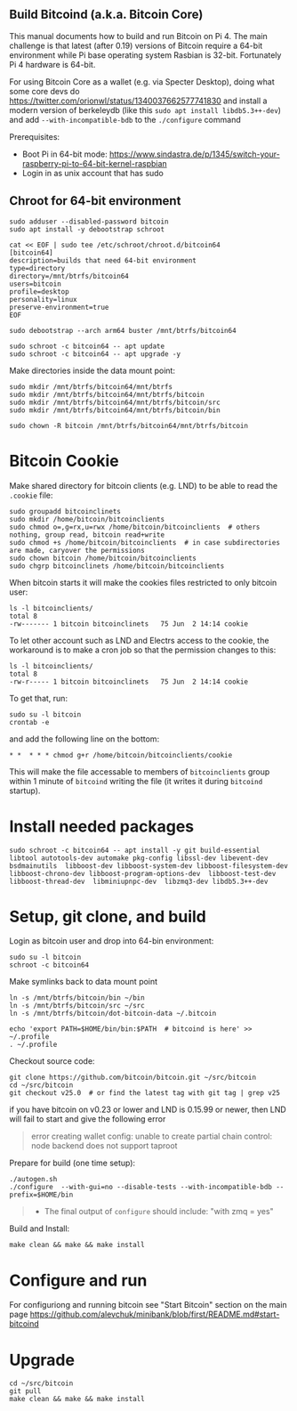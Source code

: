 ## Build Bitcoind (a.k.a. Bitcoin Core)


This manual documents how to build and run Bitcoin on Pi 4. The main challenge is that latest (after 0.19) versions of Bitcoin require a 64-bit environment while Pi base operating system Rasbian is 32-bit. Fortunately Pi 4 hardware is 64-bit.

For using Bitcoin Core as a wallet (e.g. via Specter Desktop), doing what some core devs do https://twitter.com/orionwl/status/1340037662577741830 and install a modern version of berkeleydb (like this `sudo apt install libdb5.3++-dev`) and add `--with-incompatible-bdb` to the `./configure` command

Prerequisites:
 * Boot Pi in 64-bit mode: https://www.sindastra.de/p/1345/switch-your-raspberry-pi-to-64-bit-kernel-raspbian 
 * Login in as unix account that has sudo


## Chroot for 64-bit environment

```
sudo adduser --disabled-password bitcoin
sudo apt install -y debootstrap schroot

cat << EOF | sudo tee /etc/schroot/chroot.d/bitcoin64
[bitcoin64]
description=builds that need 64-bit environment
type=directory
directory=/mnt/btrfs/bitcoin64
users=bitcoin
profile=desktop
personality=linux
preserve-environment=true
EOF

sudo debootstrap --arch arm64 buster /mnt/btrfs/bitcoin64

sudo schroot -c bitcoin64 -- apt update
sudo schroot -c bitcoin64 -- apt upgrade -y
```

Make directories inside the data mount point:
```
sudo mkdir /mnt/btrfs/bitcoin64/mnt/btrfs
sudo mkdir /mnt/btrfs/bitcoin64/mnt/btrfs/bitcoin
sudo mkdir /mnt/btrfs/bitcoin64/mnt/btrfs/bitcoin/src
sudo mkdir /mnt/btrfs/bitcoin64/mnt/btrfs/bitcoin/bin

sudo chown -R bitcoin /mnt/btrfs/bitcoin64/mnt/btrfs/bitcoin
```

# Bitcoin Cookie

Make shared directory for bitcoin clients (e.g. LND) to be able to read the `.cookie` file:

```
sudo groupadd bitcoinclinets
sudo mkdir /home/bitcoin/bitcoinclients
sudo chmod o=,g=rx,u=rwx /home/bitcoin/bitcoinclients  # others nothing, group read, bitcoin read+write
sudo chmod +s /home/bitcoin/bitcoinclients  # in case subdirectories are made, caryover the permissions
sudo chown bitcoin /home/bitcoin/bitcoinclients
sudo chgrp bitcoinclinets /home/bitcoin/bitcoinclients
```

When bitcoin starts it will make the cookies files restricted to only bitcoin user:
```
ls -l bitcoinclients/
total 8
-rw------- 1 bitcoin bitcoinclinets   75 Jun  2 14:14 cookie
```

To let other account such as LND and Electrs access to the cookie, the workaround is to make a cron job so that the permission changes to this:

```
ls -l bitcoinclients/
total 8
-rw-r----- 1 bitcoin bitcoinclinets   75 Jun  2 14:14 cookie
```

To get that, run:
```
sudo su -l bitcoin
crontab -e
```
and add the following line on the bottom:
```
* *  * * * chmod g+r /home/bitcoin/bitcoinclients/cookie
```

This will make the file accessable to members of `bitcoinclients` group within 1 minute of `bitcoind` writing the file (it writes it during `bitcoind` startup).


# Install needed packages
```
sudo schroot -c bitcoin64 -- apt install -y git build-essential libtool autotools-dev automake pkg-config libssl-dev libevent-dev bsdmainutils  libboost-dev libboost-system-dev libboost-filesystem-dev  libboost-chrono-dev libboost-program-options-dev  libboost-test-dev libboost-thread-dev  libminiupnpc-dev  libzmq3-dev libdb5.3++-dev
```


# Setup, git clone, and build

Login as bitcoin user and drop into 64-bin environment:
```
sudo su -l bitcoin
schroot -c bitcoin64
```

Make symlinks back to data mount point
```
ln -s /mnt/btrfs/bitcoin/bin ~/bin
ln -s /mnt/btrfs/bitcoin/src ~/src
ln -s /mnt/btrfs/bitcoin/dot-bitcoin-data ~/.bitcoin

echo 'export PATH=$HOME/bin/bin:$PATH  # bitcoind is here' >> ~/.profile
. ~/.profile
```


Checkout source code:
```
git clone https://github.com/bitcoin/bitcoin.git ~/src/bitcoin
cd ~/src/bitcoin
git checkout v25.0  # or find the latest tag with git tag | grep v25
```

if you have bitcoin on v0.23 or lower and LND is 0.15.99 or newer, then LND will fail to start and give the following error 
> error creating wallet config: unable to create partial chain control: node backend does not support taproot

Prepare for build (one time setup):
```
./autogen.sh
./configure  --with-gui=no --disable-tests --with-incompatible-bdb --prefix=$HOME/bin 
```
> - The final output of `configure` should include:   "with zmq  = yes"

Build and Install:
```
make clean && make && make install
```

# Configure and run

For configuriong and running bitcoin see "Start Bitcoin" section on the main page https://github.com/alevchuk/minibank/blob/first/README.md#start-bitcoind

# Upgrade
```
cd ~/src/bitcoin
git pull
make clean && make && make install
```
